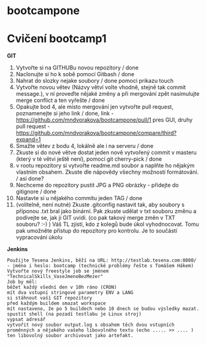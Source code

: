 # bootcampone
# Cvičení bootcamp1

**GIT** 

1. Vytvořte si na GITHUBu novou repozitory / done
2. Naclonujte si ho k sobě pomocí Gitbash / done 
3. Nahrat do slozky nejake soubory / done pomoci prikazu touch
4. Vytvořte novou větev (Názvy větví volte vhodně, stejně tak commit message.), v ní proveďte nějaké změny a při mergování zpět nasimulujte merge conflict a ten vyřešte / done
5. Opakujte bod 4, ale místo mergování jen vytvořte pull request, poznamenejte si jeho link / done, link - https://github.com/mndvorakova/bootcampone/pull/1 pres GUI, druhy pull request - https://github.com/mndvorakova/bootcampone/compare/third?expand=1 
6. Smažte větev z bodu 4, lokálně ale i na serveru / done 
7. Zkuste si do nové větve dostat jeden nově vytvořený commit v masteru (který v té větvi ještě není), pomocí git cherry-pick / done
8. v rootu repozitory si vytvořte readme.md soubor a naplňte ho nějakým vlastním obsahem. Zkuste dle nápovědy všechny možnosti formátování. / asi done? 
9. Nechceme do repozitory pustit JPG a PNG obrázky - přidejte do gitignore / done
10. Nastavte si u nějakého commitu jeden TAG / done
11. (volitelně, není nutné) Zkuste .gitconfig nastavit tak, aby soubory s příponou .txt bral jako binární. Pak zkuste udělat v txt souboru změnu a podívejte se, jak jí GIT uvidí. (co pak takový merge změn v TXT souboru? :-) )
Váš TL zjistí, kdo z kolegů bude úkol vyhodnocovat. Tomu pak umožněte přístup do repozitory pro kontrolu. Je to součástí vypracování úkolu

**Jenkins**

    Použijte Tesena Jenkins, běží na URL: http://testlab.tesena.com:8080/ - jméno i heslo: bootcamp (technické problémy řešte s Tomášem Hákem)
    Vytvořte nový freestyle job se jménem "TechnicalSkills_VaseJmenoBezMezer"
    Job by měl:
    běžet každý všední den v 10h ráno (CRON)
    mít dva vstupní stringové parametry ENV a LANG 
    si stáhnout vaší GIT repozitory
    před každým buildem smazat workspace
    mít nastaveno, že po 5 buildech nebo 10 dnech se budou výsledky mazat.
    spustit shell (na pozadí testlabu je Linux stroj)
    vypsat adresář
    vytvořit nový soubor output.log s obsahem těch dvou vstupních proměnných a nějakého vašeho libovolného textu (echo ..... >> .... )
    ten libovolný soubor archivovat jako artefakt.



